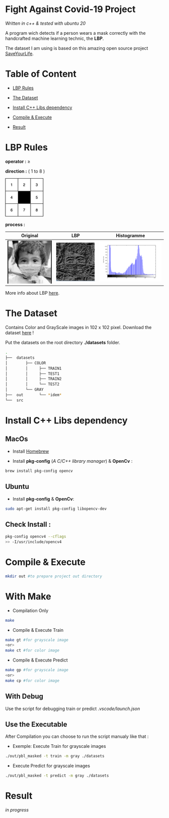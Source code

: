 # Fight Against Covid-19 Project
*Written in c++ & tested with ubuntu 20*

A program wich detects if a person wears a mask correctly with the handcrafted machine learning technic, the **LBP**.

The dataset I am using is based on this amazing open source project [SaveYourLife](https://github.com/cabani/MaskedFace-Net.).

# Table of Content

* [LBP Rules](#lbp-rules)

* [The Dataset](#the-dataset)

* [Install C++ Libs dependency](#install-c++-libs-dependency)

* [Compile & Execute](#compile-&-execute)

* [Result](#result)

# LBP Rules

**operator :** ≥

**direction :** ( 1 to 8 )

![](documentation/sens.png)

**process :**

| Original | LBP | Histogramme |
|:--------:|:---:|:-----------:|
|![](documentation/or.png)|![](documentation/pbl.png)|![](documentation/histo.png)|


More info about LBP [here](https://en.wikipedia.org/wiki/Local_binary_patterns).

# The Dataset
Contains Color and GrayScale images in 102 x 102 pixel.
Download the dataset [here](https://mega.nz/file/t4QSUBSa#CWXHd4EXMDo0F454wrQ5Bz4drlk4GeXA_sCh2nMtuic) !

Put the datasets on the root directory **./datasets** folder.
```bash
.
├──  datasets
│        ├── COLOR
│        │     ├── TRAIN1
│        │     ├── TEST1
│        │     ├── TRAIN2
│        │     └── TEST2
│        └── GRAY
├──  out       └── *idem*
└──  src
```

# Install C++ Libs dependency
## MacOs
- Install [Homebrew](https://brew.sh/index_fr)

- Install **pkg-config** (*A C/C++ library manager*) & **OpenCv** :
```bash 
brew install pkg-config opencv
```

## Ubuntu

- Install **pkg-config** & **OpenCv**:
```bash 
sudo apt-get install pkg-config libopencv-dev
```

## Check Install :
```bash 
pkg-config opencv4 --cflags 
>> -I/usr/include/opencv4
```

# Compile & Execute

```bash 
mkdir out #to prepare project out directory
```

# With Make

* Compilation Only
```bash 
make
```

* Compile & Execute Train
```bash 
make gt #for grayscale image
<or>
make ct #for color image
```

* Compile & Execute Predict
```bash 
make gp #for grayscale image
<or>
make cp #for color image
```

## With Debug
Use the script for debugging train or predict *.vscode/launch.json*

## Use the Executable
After Compilation you can choose to run the script manualy like that :

* Exemple: Execute Train for grayscale images

```bash 
./out/pbl_masked -t train -m gray ./datasets
```

* Execute Predict for grayscale images

```bash 
./out/pbl_masked -t predict -m gray ./datasets
```

# Result
*in progress*
